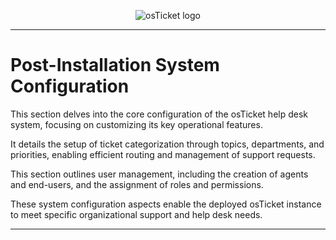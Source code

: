 <p align="center">
  <img src="https://i.imgur.com/Clzj7Xs.png" alt="osTicket logo"/>
</p>

---

# Post-Installation System Configuration

This section delves into the core configuration of the osTicket help desk system, focusing on customizing its key operational features. 

It details the setup of ticket categorization through topics, departments, and priorities, enabling efficient routing and management of support requests. 

This section outlines user management, including the creation of agents and end-users, and the assignment of roles and permissions. 

These system configuration aspects enable the deployed osTicket instance to meet specific organizational support and help desk needs.

---

